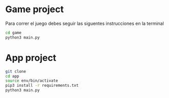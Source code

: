 # Game project 

Para correr el juego debes seguir las siguentes instrucciones en la terminal

```sh
cd game
python3 main.py
```

# App project

```sh
git clone
cd app
source env/bin/activate
pip3 install -r requirements.txt
python3 main.py
```